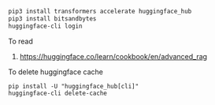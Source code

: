 ```bash
pip3 install transformers accelerate huggingface_hub
pip3 install bitsandbytes
huggingface-cli login
```

To read

1. https://huggingface.co/learn/cookbook/en/advanced_rag

To delete huggingface cache
```shell
pip install -U "huggingface_hub[cli]"
huggingface-cli delete-cache
```

